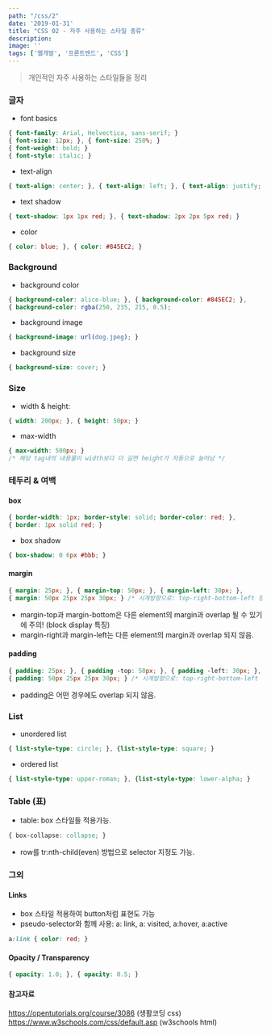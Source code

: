 ```yaml
---
path: "/css/2"
date: '2019-01-31'
title: "CSS 02 - 자주 사용하는 스타일 종류"
description: 
image: ''
tags: ['웹개발', '프론트엔드', 'CSS']
---
```

> 개인적인 자주 사용하는 스타일들을 정리

### 글자
- font basics
```css
{ font-family: Arial, Helvectica, sans-serif; }
{ font-size: 12px; }, { font-size: 250%; }
{ font-weight: bold; }
{ font-style: italic; }
```
- text-align
```css
{ text-align: center; }, { text-align: left; }, { text-align: justify; }
```
- text shadow
```css
{ text-shadow: 1px 1px red; }, { text-shadow: 2px 2px 5px red; }
```
- color
```css
{ color: blue; }, { color: #845EC2; }
```

### Background
- background color
```css
{ background-color: alice-blue; }, { background-color: #845EC2; }, 
{ background-color: rgba(250, 235, 215, 0.5);
```
- background image
```css
{ background-image: url(dog.jpeg); }
```
- background size
```css
{ background-size: cover; }
```

### Size
- width & height: 
```css
{ width: 200px; }, { height: 50px; }
```
- max-width
```css
{ max-width: 500px; } 
/* 해당 tag내의 내용물이 width보다 더 길면 height가 자동으로 늘어남 */
```

### 테두리 & 여백

#### box
```css
{ border-width: 1px; border-style: solid; border-color: red; }, 
{ border: 1px solid red; } 
```
- box shadow
```css
{ box-shadow: 0 6px #bbb; }
```

#### margin
```css
{ margin: 25px; }, { margin-top: 50px; }, { margin-left: 30px; },
{ margin: 50px 25px 25px 30px; } /* 시계방향으로: top-right-bottom-left 정의 */
```
  - margin-top과 margin-bottom은 다른 element의 margin과 overlap 될 수 있기에 주의! (block display 특징)
  - margin-right과 margin-left는 다른 element의 margin과 overlap 되지 않음.

#### padding
```css
{ padding: 25px; }, { padding -top: 50px; }, { padding -left: 30px; },
{ padding: 50px 25px 25px 30px; } /* 시계방향으로: top-right-bottom-left 정의 */
```
- padding은 어떤 경우에도 overlap 되지 않음.

### List
- unordered list
```css
{ list-style-type: circle; }, {list-style-type: square; }
```
- ordered list
```css
{ list-style-type: upper-roman; }, {list-style-type: lower-alpha; }
```

### Table (표)
- table: box 스타일들 적용가능. 
```css
{ box-collapse: collapse; }
```
- row를 tr:nth-child(even) 방법으로 selector 지정도 가능.

### 그외

#### Links
- box 스타일 적용하여 button처럼 표현도 가능
- pseudo-selector와 함께 사용: a: link, a: visited, a:hover, a:active
```css
a:link { color: red; }
```

#### Opacity / Transparency
```css
{ opacity: 1.0; }, { opacity: 0.5; }
```

#### 참고자료
https://opentutorials.org/course/3086 (생활코딩 css)
https://www.w3schools.com/css/default.asp (w3schools html)